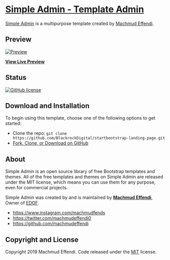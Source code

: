 # [Simple Admin - Template Admin](https://machmudeffendi.github.io/Simple-Admin/)
[Simple Admin](https://machmudeffendi.github.io/Simple-Admin/) is a multipurpose template created by [Machmud Effendi](http://edof.cf).

## Preview

[![Preview](https://machmudeffendi.github.io/Simple-Admin/assets/img/simple-admin-gh.png)](https://machmudeffendi.github.io/Simple-Admin/)

**[View Live Preview](https://machmudeffendi.github.io/Simple-Admin/)**

## Status

[![GitHub license](https://img.shields.io/badge/license-MIT-blue.svg)](https://github.com/machmudeffendi/Simple-Admin/blob/master/LICENSE)

## Download and Installation

To begin using this template, choose one of the following options to get started:
* Clone the repo: `git clone https://github.com/BlackrockDigital/startbootstrap-landing-page.git`
* [Fork, Clone, or Download on GitHub](https://github.com/BlackrockDigital/startbootstrap-landing-page)

## About

Simple Admin is an open source library of free Bootstrap templates and themes. All of the free templates and themes on Simple Admin are released under the MIT license, which means you can use them for any purpose, even for commercial projects.

Simple Admin was created by and is maintained by **[Machmud Effendi](https://www.instagram.com/machmudfends)**, Owner of [EDOF](http://edof.cf/).

* https://www.instagram.com/machmudfends
* https://twitter.com/machmudeffendi0
* https://github.com/machmudeffendi

## Copyright and License

Copyright 2019 Machmud Effendi. Code released under the [MIT](https://github.com/machmudeffendi/Simple-Admin/blob/master/LICENSE) license.

